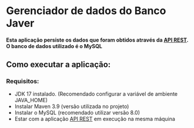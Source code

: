 # Gerenciador de dados do Banco Javer
#### Esta aplicação persiste os dados que foram obtidos através da [API REST](https://github.com/DaniloMRosado/api-javer-cadastro). O banco de dados utilizado é o MySQL
## Como executar a aplicação:
### Requisitos:
- JDK 17 instalado. (Recomendado configurar a variável de ambiente JAVA_HOME)
- Instalar Maven 3.9 (versão utilizada no projeto)
- Instalar o MySQL (recomendado utilizar versão 8.0)
- Estar com a aplicação [API REST](https://github.com/DaniloMRosado/javer-banco-cadastro) em execução na mesma máquina
